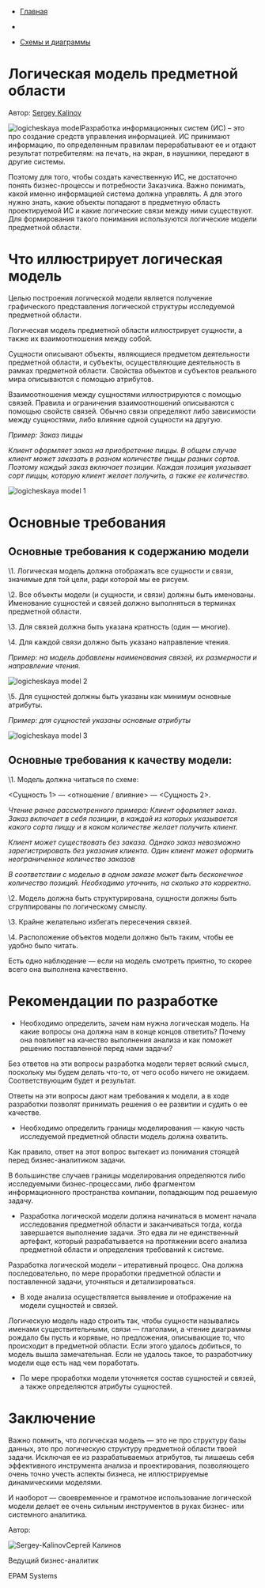 - [Главная](http://analyst.by/)

-  

- [Схемы и диаграммы](http://analyst.by/diagrams)

# Логическая модель предметной области

Автор: [Sergey Kalinov](http://analyst.by/members/sergeyakln)

![logicheskaya model](http://analyst.by/wp-content/uploads/2015/02/logicheskaya-model-300x233.png)Разработка информационных систем (ИС) – это про создание средств управления информацией. ИС принимают информацию, по определенным правилам перерабатывают ее и отдают результат потребителям: на печать, на экран, в наушники, передают в другие системы.

Поэтому для того, чтобы создать качественную ИС, не достаточно понять бизнес-процессы и потребности Заказчика. Важно понимать, какой именно информацией система должна управлять. А для этого нужно знать, какие объекты попадают в предметную область проектируемой ИС и какие логические связи между ними существуют. Для формирования такого понимания используются логические модели предметной области.

# Что иллюстрирует логическая модель

Целью построения логической модели является получение графического представления логической структуры исследуемой предметной области.

Логическая модель предметной области иллюстрирует сущности, а также их взаимоотношения между собой.

Сущности описывают объекты, являющиеся предметом деятельности предметной области, и субъекты, осуществляющие деятельность в рамках предметной области. Свойства объектов и субъектов реального мира описываются с помощью атрибутов.

Взаимоотношения между сущностями иллюстрируются с помощью связей. Правила и ограничения взаимоотношений описываются с помощью свойств связей. Обычно связи определяют либо зависимости между сущностями, либо влияние одной сущности на другую.

*Пример: Заказ пиццы*

*Клиент оформляет заказ на приобретение пиццы. В общем случае клиент может заказать в разном количестве пиццы разных сортов. Поэтому каждый заказ включает позиции. Каждая позиция указывает сорт пиццы, которую клиент желает получить, а также ее количество.*

![logicheskaya model 1](http://analyst.by/wp-content/uploads/2015/02/logicheskaya-model-1.jpg)

# Основные требования

## Основные требования к содержанию модели

\1. Логическая модель должна отображать все сущности и связи, значимые для той цели, ради которой мы ее рисуем.

\2. Все объекты модели (и сущности, и связи) должны быть именованы. Именование сущностей и связей должно выполняться в терминах предметной области.

\3. Для связей должна быть указана кратность (один — многие).

\4. Для каждой связи должно быть указано направление чтения.

*Пример: на модель добавлены наименования связей, их размерности и направление чтения.*

![logicheskaya model 2](http://analyst.by/wp-content/uploads/2015/02/logicheskaya-model-2.jpg)

\5. Для сущностей должны быть указаны как минимум основные атрибуты.

*Пример: для сущностей указаны основные атрибуты*

![logicheskaya model 3](http://analyst.by/wp-content/uploads/2015/02/logicheskaya-model-3.jpg)

## Основные требования к качеству модели:

\1. Модель должна читаться по схеме:

<Сущность 1> — <отношение / влияние> — <Сущность 2>.

*Чтение ранее рассмотренного примера: Клиент оформляет заказ. Заказ включает в себя позиции, в каждой из которых указывается какого сорта пиццу и в каком количестве желает получить клиент.*

*Клиент может существовать без заказа. Однако заказ невозможно зарегистрировать без указания клиента. Один клиент может оформить неограниченное количество заказов*

*В соответствии с моделью в одном заказе может быть бесконечное количество позиций. Необходимо уточнить, на сколько это корректно.*

\2. Модель должна быть структурирована, сущности должны быть сгруппированы по логическому смыслу.

\3. Крайне желательно избегать пересечения связей.

\4. Расположение объектов модели должно быть таким, чтобы ее удобно было читать.

Есть одно наблюдение — если на модель смотреть приятно, то скорее всего она выполнена качественно.

 

# Рекомендации по разработке

- Необходимо определить, зачем нам нужна логическая модель. На какие вопросы она должна нам в конце концов ответить? Почему она повлияет на качество выполнения анализа и как поможет решению поставленной перед нами задачи?

 

Без ответов на эти вопросы разработка модели теряет всякий смысл, поскольку мы будем делать что-то, от чего особо ничего не ожидаем. Соответствующим будет и результат.

Ответы на эти вопросы дают нам требования к модели, а в ходе разработки позволят принимать решения о ее развитии и судить о ее качестве.

- Необходимо определить границы моделирования — какую часть исследуемой предметной области модель должна охватить.

 

Как правило, ответ на этот вопрос вытекает из понимания стоящей перед бизнес-аналитиком задачи.

В большинстве случаев границы моделирования определяются либо исследуемыми бизнес-процессами, либо фрагментом информационного пространства компании, попадающим под решаемую задачу.

- Разработка логической модели должна начинаться в момент начала исследования предметной области и заканчиваться тогда, когда завершается выполнение задачи. Это едва ли не единственный артефакт, который разрабатывается на протяжении всего анализа предметной области и определения требований к системе.

 

Разработка логической модели – итеративный процесс. Она должна последовательно, по мере проработки предметной области и поставленной задачи, уточняться и детализироваться.

- В ходе анализа осуществляется выявление и отображение на модели сущностей и связей.

 

Логическую модель надо строить так, чтобы сущности назывались именами существительными, связи — глаголами, а чтение диаграммы рождало бы пусть и корявые, но предложения, описывающие то, что происходит в предметной области. Если этого удалось добиться, то модель вышла замечательная. Если не удалось такое, то разработчику модели еще есть над чем поработать.

- По мере проработки модели уточняется состав сущностей и связей, а также определяются атрибуты сущностей.

# 

# 

# Заключение

Важно помнить, что логическая модель — это не про структуру базы данных, это про логическую структуру предметной области твоей задачи. Исключая ее из разрабатываемых атрибутов, ты лишаешь себя эффективного инструмента анализа и проектирования, позволяющего очень точно учесть аспекты бизнеса, не иллюстрируемые динамическими моделями.

И наоборот — своевременное и грамотное использование логической модели делает ее очень сильным инструментов в руках бизнес- или системного аналитика.

 

Автор:

![Sergey-Kalinov](http://analyst.by/wp-content/uploads/2015/02/Sergey-Kalinov-300x300.jpg)Сергей Калинов

Ведущий бизнес-аналитик

EPAM Systems